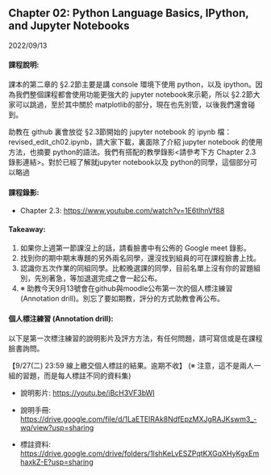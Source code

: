 ## Chapter 02: Python Language Basics, IPython, and Jupyter Notebooks

2022/09/13

#### 課程說明:
課本的第二章的 §2.2節主要是講 console 環境下使用 python，以及 ipython。因為我們整個課程都會使用功能更強大的 jupyter notebook來示範，所以 §2.2節大家可以跳過，至於其中關於 matplotlib的部分，現在也先別管，以後我們還會碰到。

助教在 github 裏會放從 §2.3節開始的 jupyter notebook 的 ipynb 檔：revised_edit_ch02.ipynb，請大家下載，裏面除了介紹 jupyter notebook 的使用方法，也摘要 python的語法。我們有搭配的教學錄影<請參考下方 Chapter 2.3 錄影連結>。對於已經了解就jupyter notebook以及 python的同學，這個部分可以略過

#### 課程錄影:
* Chapter 2.3: https://www.youtube.com/watch?v=1E6tlhnVf88

#### Takeaway:
1. 如果你上週第一節課沒上的話，請看臉書中有公佈的 Google meet 錄影。
2. 找到你的期中期末專題的另外兩名同學，還沒找到組員的可在課程臉書上找。
3. 認識你五次作業的同組同學。比較晚選課的同學，目前名單上沒有你的習題組別，先別著急，等加退選完成之會一起公布。
4. ※ 助教今天9月13號會在github與moodle公布第一次的個人標注練習 (Annotation drill)。別忘了要如期教，評分的方式助教會再公布。

#### 個人標注練習 (Annotation drill):
以下是第一次標注練習的說明影片及評方方法，有任何問題，請可寫信或是在課程臉書詢問。

【9/27(二) 23:59 線上繳交個人標註的結果。逾期不收】 (※ 注意，這不是兩人一組的習題，而是每人標註不同的資料集)

* 說明影片:
https://youtu.be/iBcH3VF3bWI

* 說明手冊:
https://drive.google.com/file/d/1LaETElRAk8NdfEpzMXJgRAJKswm3_-wq/view?usp=sharing

* 標註資料:
https://drive.google.com/drive/folders/1lshKeLvESZPqtKXGqXHyKgxEmhaxkZ-E?usp=sharing

